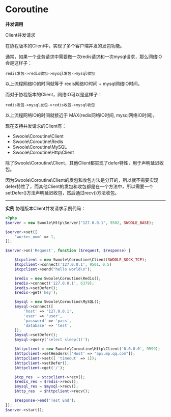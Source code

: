 # Coroutine

**并发调用**

Client并发请求

在协程版本的Client中，实现了多个客户端并发的发包功能。

通常，如果一个业务请求中需要做一次redis请求和一次mysql请求，那么网络IO会是这样子：

~~~
redis发包->redis收包->mysql发包->mysql收包
~~~
以上流程网络IO的时间就等于 redis网络IO时间 + mysql网络IO时间。

而对于协程版本的Client，网络IO可以是这样子：

~~~
redis发包->mysql发包->redis收包->mysql收包
~~~
以上流程网络IO的时间就接近于 MAX(redis网络IO时间, mysql网络IO时间)。

现在支持并发请求的Client有：

* Swoole\Coroutine\Client
* Swoole\Coroutine\Redis
* Swoole\Coroutine\MySQL
* Swoole\Coroutine\Http\Client

除了Swoole\Coroutine\Client，其他Client都实现了defer特性，用于声明延迟收包。

因为Swoole\Coroutine\Client的发包和收包方法是分开的，所以就不需要实现defer特性了，而其他Client的发包和收包都是在一个方法中，所以需要一个setDefer()方法声明延迟收包，然后通过recv()方法收包。

* * * * *

**实例**
协程版本Client并发请求示例代码：

~~~php
<?php
$server = new Swoole\Http\Server("127.0.0.1", 9502, SWOOLE_BASE);

$server->set([
    'worker_num' => 1,
]);

$server->on('Request', function ($request, $response) {

    $tcpclient = new Swoole\Coroutine\Client(SWOOLE_SOCK_TCP);
    $tcpclient->connect('127.0.0.1', 9501，0.5)
    $tcpclient->send("hello world\n");

    $redis = new Swoole\Coroutine\Redis();
    $redis->connect('127.0.0.1', 6379);
    $redis->setDefer();
    $redis->get('key');

    $mysql = new Swoole\Coroutine\MySQL();
    $mysql->connect([
        'host' => '127.0.0.1',
        'user' => 'user',
        'password' => 'pass',
        'database' => 'test',
    ]);
    $mysql->setDefer();
    $mysql->query('select sleep(1)');

    $httpclient = new Swoole\Coroutine\Http\Client('0.0.0.0', 9599);
    $httpclient->setHeaders(['Host' => "api.mp.qq.com"]);
    $httpclient->set([ 'timeout' => 1]);
    $httpclient->setDefer();
    $httpclient->get('/');

    $tcp_res  = $tcpclient->recv();
    $redis_res = $redis->recv();
    $mysql_res = $mysql->recv();
    $http_res  = $httpclient->recv();

    $response->end('Test End');
});
$server->start();
~~~